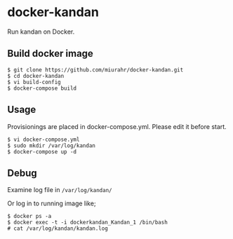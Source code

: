 docker-kandan
============

Run kandan on Docker.

## Build docker image

```
$ git clone https://github.com/miurahr/docker-kandan.git
$ cd docker-kandan
$ vi build-config
$ docker-compose build
```

## Usage

Provisionings are placed in docker-compose.yml.
Please edit it before start.


```
$ vi docker-compose.yml
$ sudo mkdir /var/log/kandan
$ docker-compose up -d
```

## Debug

Examine log file in `/var/log/kandan/`

Or log in to running image like;

```
$ docker ps -a
$ docker exec -t -i dockerkandan_Kandan_1 /bin/bash
# cat /var/log/kandan/kandan.log
```

